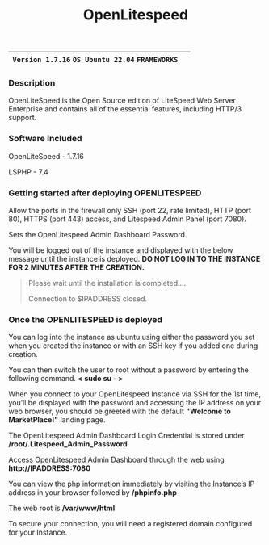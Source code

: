 ﻿---
title: OpenLitespeed
sidebar_label: OpenLitespeed
---

|**`Version 1.7.16` `OS Ubuntu 22.04` `FRAMEWORKS`**|  |
|---------------------------------------------------|--|


### Description

OpenLiteSpeed is the Open Source edition of LiteSpeed Web Server Enterprise and contains all of the essential features, including HTTP/3 support.

### Software Included

OpenLiteSpeed - 1.7.16

LSPHP - 7.4

### Getting started after deploying OPENLITESPEED

Allow the ports in the firewall only SSH (port 22, rate limited), HTTP (port 80), HTTPS (port 443) access, and Litespeed Admin Panel (port 7080).

Sets the OpenLitespeed Admin Dashboard Password.

You will be logged out of the instance and displayed with the below message until the instance is deployed.  **DO NOT LOG IN TO THE INSTANCE FOR 2 MINUTES AFTER THE CREATION.**

> Please wait until the installation is completed.... 
>
> Connection to $IPADDRESS closed.

### Once the OPENLITESPEED is deployed

You can log into the instance as ubuntu using either the password you set when you created the instance or with an SSH key if you added one during creation.

You can then switch the user to root without a password by entering the following command.  **< sudo su - >**

When you connect to your OpenLitespeed Instance via SSH for the 1st time, you’ll be displayed with the password and accessing the IP address on your web browser, you should be greeted with the default **"Welcome to MarketPlace!"** landing page.

The OpenLitespeed Admin Dashboard Login Credential is stored under  **/root/.Litespeed_Admin_Password**

Access OpenLitespeed Admin Dashboard through the web using **http://IPADDRESS:7080**

You can view the php information immediately by visiting the Instance’s IP address in your browser followed by  **/phpinfo.php**

The web root is  **/var/www/html**

To secure your connection, you will need a registered domain configured for your Instance.
